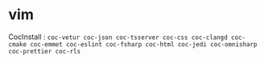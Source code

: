 # vim

CocInstall :
`coc-vetur coc-json coc-tsserver coc-css coc-clangd coc-cmake coc-emmet coc-eslint coc-fsharp coc-html coc-jedi coc-omnisharp coc-prettier coc-rls`
